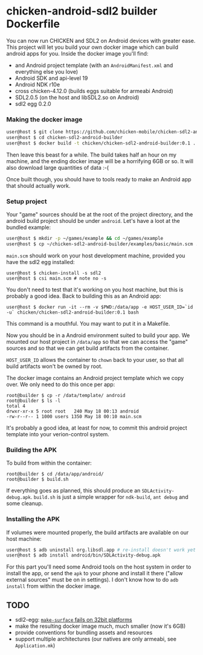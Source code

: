 

# chicken-android-sdl2 builder Dockerfile

You can now run CHICKEN and SDL2 on Android devices with greater ease.
This project will let you build your own docker image which can build
android apps for you. Inside the docker image you'll find:

- and Android project template (with an `AndroidManifest.xml` and everything else you love)
- Android SDK and api-level 19
- Android NDK r10e
- cross chicken-4.12.0 (builds eggs suitable for armeabi Android)
- SDL2.0.5 (on the host and libSDL2.so on Android)
- sdl2 egg 0.2.0

### Making the docker image

```sh
user@host $ git clone https://github.com/chicken-mobile/chicken-sdl2-android-builder
user@host $ cd chicken-sdl2-android-builder
user@host $ docker build -t chicken/chicken-sdl2-android-builder:0.1 .
```

Then leave this beast for a while. The build takes half an hour on my
machine, and the ending docker image will be a horrifying 6GB or
so. It will also download large quantities of data :-(

Once built though, you should have to tools ready to make an Android
app that should actually work.

### Setup project

Your "game" sources should be at the root of the project directory,
and the android build project should be under `android`. Let's have a
loot at the bundled example:

```sh
user@host $ mkdir -p ~/games/example && cd ~/games/example
user@host $ cp ~/chicken-sdl2-android-builder/examples/basic/main.scm .
```

`main.scm` should work on your host development machine,
provided you have the sdl2 egg installed:

```
user@host $ chicken-install -s sdl2
user@host $ csi main.scm # note no -s
```

You don't need to test that it's working on you host machine, but this
is probably a good idea. Back to building this as an Android app:

```
user@host $ docker run -it --rm -v $PWD:/data/app -e HOST_USER_ID=`id -u` chicken/chicken-sdl2-android-builder:0.1 bash
```

This command is a mouthful. You may want to put it in a Makefile.

Now you should be in a Android environment suited to build your
app. We mounted our host project in `/data/app` so that we can access
the "game" sources and so that we can get build artifacts from the
container.

`HOST_USER_ID` allows the container to `chown` back to your user, so
that all build artifacts won't be owned by root.

The docker image contains an Android project template which we copy
over. We only need to do this once per app:

```
root@builder $ cp -r /data/template/ android
root@builder $ ls -l
total 4
drwxr-xr-x 5 root root   240 May 18 00:13 android
-rw-r--r-- 1 1000 users 1350 May 18 00:10 main.scm
```

It's probably a good idea, at least for now, to commit this android
project template into your verion-control system.

### Building the APK

To build from within the container:

```
root@builder $ cd /data/app/android/
root@builder $ build.sh
```

If everything goes as planned, this should produce an
`SDLActivity-debug.apk`. `build.sh` is just a simple wrapper for
`ndk-build`, `ant debug` and some cleanup.

### Installing the APK

If volumes were mounted properly, the build artifacts are available on
our host machine:

```sh
user@host $ adb uninstall org.libsdl.app # re-install doesn't work yet :(
user@host $ adb install android/bin/SDLActivity-debug.apk
```

For this part you'll need some Android tools on the host system in
order to install the app, or send the `apk` to your phone and install
it there ("allow external sources" must be on in settings).  I don't
know how to do `adb install` from within the docker image.

## TODO

- sdl2-egg: [`make-surface` fails on 32bit platforms](https://gitlab.com/chicken-sdl2/chicken-sdl2/issues/44)
- make the resulting docker image much, much smaller (now it's 6GB)
- provide conventions for bundling assets and resources
- support multiple architectures (our natives are only armeabi, see `Application.mk`)

